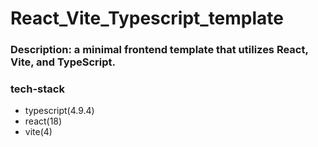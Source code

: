 # React_Vite_Typescript_template

### Description: a minimal frontend template that utilizes React, Vite, and TypeScript.

### tech-stack

- typescript(4.9.4)
- react(18)
- vite(4)
